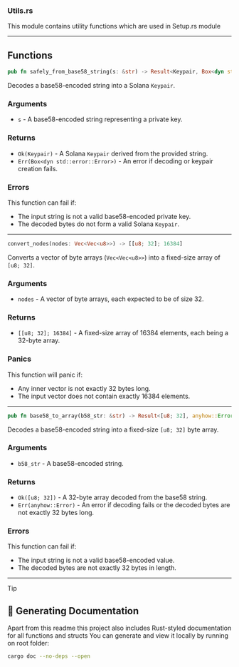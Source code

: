 ### Utils.rs

This module contains utility functions which are used in Setup.rs module

---

## Functions

```rust
pub fn safely_from_base58_string(s: &str) -> Result<Keypair, Box<dyn std::error::Error>>
```
Decodes a base58-encoded string into a Solana `Keypair`.

### Arguments

* `s` - A base58-encoded string representing a private key.

### Returns

* `Ok(Keypair)` - A Solana `Keypair` derived from the provided string.
* `Err(Box<dyn std::error::Error>)` - An error if decoding or keypair creation fails.

### Errors

This function can fail if:
- The input string is not a valid base58-encoded private key.
- The decoded bytes do not form a valid Solana `Keypair`.

---

```rust
convert_nodes(nodes: Vec<Vec<u8>>) -> [[u8; 32]; 16384]
```

Converts a vector of byte arrays (`Vec<Vec<u8>>`) into a fixed-size array of `[u8; 32]`.

### Arguments

* `nodes` - A vector of byte arrays, each expected to be of size 32.

### Returns

* `[[u8; 32]; 16384]` - A fixed-size array of 16384 elements, each being a 32-byte array.

### Panics

This function will panic if:
- Any inner vector is not exactly 32 bytes long.
- The input vector does not contain exactly 16384 elements.

---

```rust
pub fn base58_to_array(b58_str: &str) -> Result<[u8; 32], anyhow::Error>
```

Decodes a base58-encoded string into a fixed-size `[u8; 32]` byte array.

### Arguments

* `b58_str` - A base58-encoded string.

### Returns

* `Ok([u8; 32])` - A 32-byte array decoded from the base58 string.
* `Err(anyhow::Error)` - An error if decoding fails or the decoded bytes are not exactly 32 bytes long.

### Errors

This function can fail if:
- The input string is not a valid base58-encoded value.
- The decoded bytes are not exactly 32 bytes in length.




---

> [!TIP]
> ## 📖 Generating Documentation

Apart from this readme this project also includes Rust-styled documentation for all functions and structs 
You can generate and view it locally by running on root folder:

```sh
cargo doc --no-deps --open
